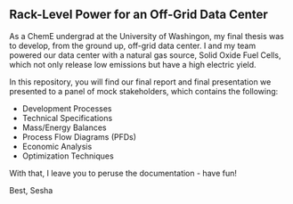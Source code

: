 ## Rack-Level Power for an Off-Grid Data Center 

As a ChemE undergrad at the University of Washingon, my final thesis was to develop, from the ground up, off-grid data center. I and my team powered our data center with a natural gas source, Solid Oxide Fuel Cells, which not only release low emissions but have a high electric yield. 

In this repository, you will find our final report and final presentation we presented to a panel of mock stakeholders, which contains the following: 
- Development Processes
- Technical Specifications
- Mass/Energy Balances
- Process Flow Diagrams (PFDs) 
- Economic Analysis 
- Optimization Techniques 

With that, I leave you to peruse the documentation - have fun! 

Best, 
Sesha







